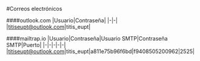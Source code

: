 #Correos electrónicos

####outlook.com
|Usuario|Contraseña|
|-|-|
|titiseupt@outlook.com|titis_eupt|


####mailtrap.io
|Usuario|Contraseña|Usuario SMTP|Contraseña SMTP|Puerto|
|-|-|-|-|-|
|titiseupt@outlook.com|titis_eupt|a811e75b96f6bd|f9408505200962|2525|